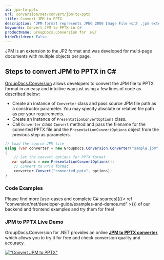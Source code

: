 ```yaml
---
id: jpm-to-pptx
url: conversion/net/convert/jpm-to-pptx
title: Convert JPM to PPTX
description: "JPM format represents JPEG 2000 Image File with .jpm extension. Learn how to convert JPM to PPTX file programmatically in C# language using GroupDocs.Conversion for .NET library."
keywords: Convert JPM to PPTX in C#
productName: GroupDocs.Conversion for .NET
hideChildren: False
---
```


JPM is an extension to the JP2 format and was developed for multi-page documents with multiple objects per page.

## Steps to convert JPM to PPTX in C#

[GroupDocs.Conversion](https://products.groupdocs.com/conversion/net) allows developers to convert the JPM file to PPTX format in an easy and intuitive way just using a few lines of code as described below:

* Create an instance of `Converter` class and pass source JPM file path as a constructor parameter. You may specify absolute or relative file path as per your requirements. 
* Create an instance of `PresentationConvertOptions` class.
* Call `Converter` class `Convert` method and pass the filename for the converted PPTX file and the `PresentationConvertOptions` object from the previous step as parameters.

```csharp
// Load the source JPM file
using (var converter = new GroupDocs.Conversion.Converter("sample.jpm"))
{
    // Set the convert options for PPTX format
   var options = new PresentationConvertOptions();
    // Convert to PPTX format
    converter.Convert("converted.pptx", options);
}
```

### Code Examples

Please find more [use-cases and complete C# sources]({{< ref "conversion/net/developer-guide/examples-and-demos.md" >}}) of our backend and frontend examples and try them for free!

### JPM to PPTX Live Demo

GroupDocs.Conversion for .NET provides an online [**JPM to PPTX converter**](https://products.groupdocs.app/conversion/jpm-to-pptx), which allows you to try it for free and check conversion quality and accuracy.

[!["Convert JPM to PPTX"](conversion/net/images/convert-to-pptx/convert-jpm-to-pptx.png)](https://products.groupdocs.app/conversion/jpm-to-pptx)
